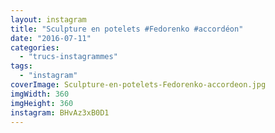 ```yaml
---
layout: instagram
title: "Sculpture en potelets #Fedorenko #accordéon"
date: "2016-07-11"
categories: 
  - "trucs-instagrammes"
tags: 
  - "instagram"
coverImage: Sculpture-en-potelets-Fedorenko-accordeon.jpg
imgWidth: 360
imgHeight: 360
instagram: BHvAz3xB0D1
---
```

